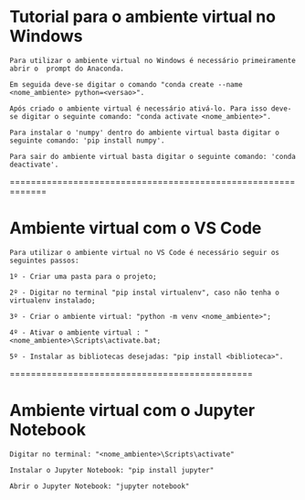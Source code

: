 # Tutorial para o ambiente virtual no Windows

```
Para utilizar o ambiente virtual no Windows é necessário primeiramente abrir o  prompt do Anaconda. 

Em seguida deve-se digitar o comando "conda create --name <nome_ambiente> python=<versao>".

Após criado o ambiente virtual é necessário ativá-lo. Para isso deve-se digitar o seguinte comando: "conda activate <nome_ambiente>".

Para instalar o 'numpy' dentro do ambiente virtual basta digitar o seguinte comando: 'pip install numpy'.

Para sair do ambiente virtual basta digitar o seguinte comando: 'conda deactivate'.
```
=============================================================

# Ambiente virtual com o VS Code
```
Para utilizar o ambiente virtual no VS Code é necessário seguir os seguintes passos:

1º - Criar uma pasta para o projeto;

2º - Digitar no terminal "pip instal virtualenv", caso não tenha o virtualenv instalado;

3º - Criar o ambiente virtual: "python -m venv <nome_ambiente>";

4º - Ativar o ambiente virtual : "<nome_ambiente>\Scripts\activate.bat;

5º - Instalar as bibliotecas desejadas: "pip install <biblioteca>".
```

==============================================

# Ambiente virtual com o Jupyter Notebook
```
Digitar no terminal: "<nome_ambiente>\Scripts\activate"

Instalar o Jupyter Notebook: "pip install jupyter"

Abrir o Jupyter Notebook: "jupyter notebook"
```

